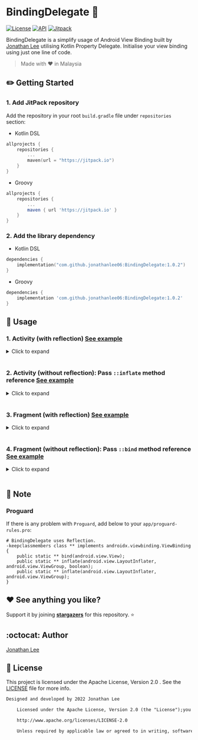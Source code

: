 # BindingDelegate :pushpin:

<p>
  <a href="https://opensource.org/licenses/Apache-2.0"><img alt="License" src="https://img.shields.io/badge/License-Apache%202.0-blue.svg"/></a>
  <a href="https://android-arsenal.com/api?level=21"><img alt="API" src="https://img.shields.io/badge/API-21%2B-brightgreen.svg?style=flat"/></a>
  <a href="https://jitpack.io/#jonathanlee06/BindingDelegate"><img alt="Jitpack" src="https://jitpack.io/v/jonathanlee06/BindingDelegate.svg"/></a>
</p>

BindingDelegate is a simplify usage of Android View Binding built
by [Jonathan Lee](https://github.com/jonathanlee06)
utilising Kotlin Property Delegate. Initialise your view binding using just one line of code.

> Made with :heart: in Malaysia

## :pencil2: Getting Started

### 1. Add JitPack repository

Add the repository in your root `build.gradle` file under `repositories` section:

- Kotlin DSL

```kotlin
allprojects {
    repositories {
        ...
        maven(url = "https://jitpack.io")
    }
}
```

- Groovy

```gradle
allprojects {
    repositories {
        ...
        maven { url 'https://jitpack.io' }
    }
}
```

### 2. Add the library dependency

- Kotlin DSL

```kotlin
dependencies {
    implementation("com.github.jonathanlee06:BindingDelegate:1.0.2")
}
```

- Groovy

```gradle
dependencies {
    implementation 'com.github.jonathanlee06:BindingDelegate:1.0.2'
}
```

## :mag_right: Usage

### 1. Activity (with reflection) [See example](https://github.com/jonathanlee06/BindingDelegate/blob/master/app/src/main/java/com/jonathanlee/bindingdelegate/demo/MainActivity.kt)

<details>
    <summary>Click to expand</summary>

```kotlin
class MainActivity : AppCompatActivity() {
    private val binding: ActivityMainBinding by viewBinding()

    override fun onCreate(savedInstanceState: Bundle?) {
        super.onCreate(savedInstanceState)
        binding.button.setOnClickListener {
            val intent = Intent(this, FragmentActivity::class.java).also {
                it.addFlags(Intent.FLAG_ACTIVITY_CLEAR_TOP)
            }
            startActivity(intent)
        }
    }
}
```

</details>
<br>

### 2. Activity (without reflection): Pass `::inflate` method reference [See example](https://github.com/jonathanlee06/BindingDelegate/blob/master/app/src/main/java/com/jonathanlee/bindingdelegate/demo/second/FragmentActivity.kt)

<details>
    <summary>Click to expand</summary>

```kotlin
class FragmentActivity : AppCompatActivity() {
    private val binding by viewBinding(ActivityFragmentBinding::inflate)

    override fun onCreate(savedInstanceState: Bundle?) {
        super.onCreate(savedInstanceState)
        setSupportActionBar(binding.toolbar)
    }
}
```

</details>
<br>

### 3. Fragment (with reflection) [See example](https://github.com/jonathanlee06/BindingDelegate/blob/master/app/src/main/java/com/jonathanlee/bindingdelegate/demo/second/FirstFragment.kt)

<details>
    <summary>Click to expand</summary>

```kotlin
class FirstFragment : Fragment() {

    private val binding: FragmentFirstBinding by viewBinding()

    override fun onCreateView(
        inflater: LayoutInflater,
        container: ViewGroup?,
        savedInstanceState: Bundle?
    ): View = inflater.inflate(R.layout.fragment_first, container, false)

    override fun onViewCreated(view: View, savedInstanceState: Bundle?) {
        super.onViewCreated(view, savedInstanceState)

        binding.buttonFirst.setOnClickListener {
            findNavController().navigate(R.id.action_FirstFragment_to_SecondFragment)
        }
    }
}
```

</details>

<br>

### 4. Fragment (without reflection): Pass `::bind` method reference [See example](https://github.com/jonathanlee06/BindingDelegate/blob/master/app/src/main/java/com/jonathanlee/bindingdelegate/demo/second/SecondFragment.kt)

<details>
    <summary>Click to expand</summary>

```kotlin
class SecondFragment : Fragment(R.layout.fragment_second) {

    private val binding by viewBinding(FragmentSecondBinding::bind)

    override fun onViewCreated(view: View, savedInstanceState: Bundle?) {
        super.onViewCreated(view, savedInstanceState)

        binding.buttonSecond.setOnClickListener {
            findNavController().navigate(R.id.action_SecondFragment_to_FirstFragment)
        }
    }
}
```

</details>
<br>

## :notebook: Note

### Proguard

If there is any problem with `Proguard`, add below to your `app/proguard-rules.pro`:

```
# BindingDelegate uses Reflection.
-keepclassmembers class ** implements androidx.viewbinding.ViewBinding {
    public static ** bind(android.view.View);
    public static ** inflate(android.view.LayoutInflater, android.view.ViewGroup, boolean);
    public static ** inflate(android.view.LayoutInflater, android.view.ViewGroup);
}
```

## :heart: See anything you like?

Support it by joining __[stargazers](https://github.com/jonathanlee06/BindingDelegate/stargazers)__
for this repository. :star:

## :octocat: Author

[Jonathan Lee](https://github.com/jonathanlee06)

## :bookmark_tabs: License

This project is licensed under the Apache License, Version 2.0 . See
the [LICENSE](https://github.com/jonathanlee06/BindingDelegate/blob/master/LICENSE) file for more
info.

```xml
Designed and developed by 2022 Jonathan Lee

    Licensed under the Apache License, Version 2.0 (the "License");you may not use this file except in compliance with the License.You may obtain a copy of the License at

    http://www.apache.org/licenses/LICENSE-2.0

    Unless required by applicable law or agreed to in writing, softwaredistributed under the License is distributed on an "AS IS" BASIS,WITHOUT WARRANTIES OR CONDITIONS OF ANY KIND, either express or implied.See the License for the specific language governing permissions andlimitations under the License.
```


